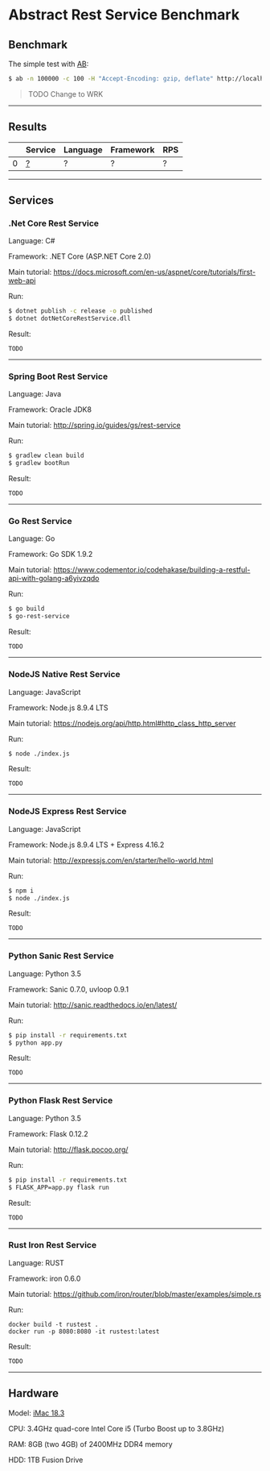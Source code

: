 # Abstract Rest Service Benchmark

## Benchmark

The simple test with [AB](https://httpd.apache.org/docs/2.4/programs/ab.html):

```bash
$ ab -n 100000 -c 100 -H "Accept-Encoding: gzip, deflate" http://localhost:$PORT/api/test
```

> TODO Change to WRK

---

## Results

|   | Service | Language | Framework | RPS |
| - | ------- | -------- | --------- | --- |
| 0 | [?](/go-rest-service/) | ? | ? | ? |

---

## Services

### .Net Core Rest Service

Language: C#

Framework: .NET Core (ASP.NET Core 2.0)

Main tutorial: https://docs.microsoft.com/en-us/aspnet/core/tutorials/first-web-api

Run:

```bash
$ dotnet publish -c release -o published
$ dotnet dotNetCoreRestService.dll
```

Result:

```
TODO
```

---

### Spring Boot Rest Service

Language: Java

Framework: Oracle JDK8

Main tutorial: http://spring.io/guides/gs/rest-service

Run:

```bash
$ gradlew clean build
$ gradlew bootRun
```

Result:

```
TODO
```

---

### Go Rest Service

Language: Go

Framework: Go SDK 1.9.2

Main tutorial: https://www.codementor.io/codehakase/building-a-restful-api-with-golang-a6yivzqdo

Run:

```bash
$ go build
$ go-rest-service
```

Result:

```
TODO
```

---

### NodeJS Native Rest Service

Language: JavaScript  

Framework: Node.js 8.9.4 LTS  

Main tutorial: https://nodejs.org/api/http.html#http_class_http_server  

Run:  

```bash
$ node ./index.js
```  

Result:  

```
TODO
```

---

### NodeJS Express Rest Service

Language: JavaScript  

Framework: Node.js 8.9.4 LTS + Express 4.16.2

Main tutorial: http://expressjs.com/en/starter/hello-world.html  

Run:  

```bash
$ npm i  
$ node ./index.js  
```  

Result:  

```
TODO
```

---

### Python Sanic Rest Service

Language: Python 3.5  

Framework: Sanic 0.7.0, uvloop 0.9.1

Main tutorial: http://sanic.readthedocs.io/en/latest/  

Run:  

```bash
$ pip install -r requirements.txt
$ python app.py
```  

Result:  

```
TODO
```

---

### Python Flask Rest Service

Language: Python 3.5  

Framework: Flask 0.12.2

Main tutorial: http://flask.pocoo.org/  

Run:  

```bash
$ pip install -r requirements.txt
$ FLASK_APP=app.py flask run
```  

Result:  

```
TODO
```

---

### Rust Iron Rest Service

Language: RUST

Framework: iron 0.6.0

Main tutorial: https://github.com/iron/router/blob/master/examples/simple.rs

Run:  

```
docker build -t rustest .
docker run -p 8080:8080 -it rustest:latest
``` 

Result: 

```
TODO
```

---

## Hardware

Model: [iMac 18.3](https://support.apple.com/kb/SP760)

CPU: 3.4GHz quad-core Intel Core i5 (Turbo Boost up to 3.8GHz)

RAM: 8GB (two 4GB) of 2400MHz DDR4 memory

HDD: 1TB Fusion Drive
